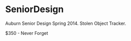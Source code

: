 SeniorDesign
============

Auburn Senior Design Spring 2014. Stolen Object Tracker.

$350 - Never Forget

